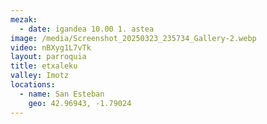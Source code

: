 ```yaml
---
mezak:
  - date: igandea 10.00 1. astea
image: /media/Screenshot_20250323_235734_Gallery-2.webp
video: nBXyg1L7vTk
layout: parroquia
title: etxaleku
valley: Imotz
locations:
  - name: San Esteban
    geo: 42.96943, -1.79024
---
```

